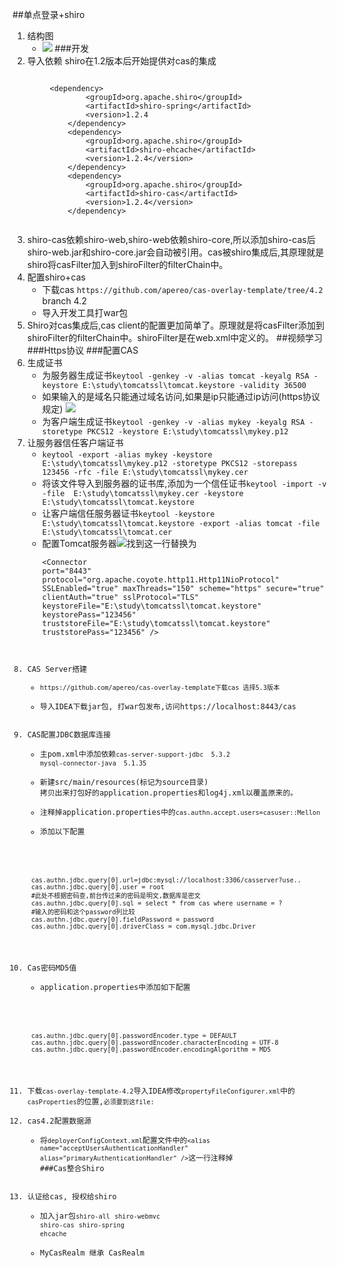 ##单点登录+shiro
1. 结构图
	+ ![](https://i.imgur.com/Yq7CF54.jpg)
###开发
1. 导入依赖 shiro在1.2版本后开始提供对cas的集成
	<pre><code>
	 	&lt;dependency>
	            &lt;groupId>org.apache.shiro&lt;/groupId>
	            &lt;artifactId>shiro-spring&lt;/artifactId>
	            &lt;version>1.2.4</version>
	        &lt;/dependency>
	        &lt;dependency>  
	            &lt;groupId>org.apache.shiro&lt;/groupId>  
	            &lt;artifactId>shiro-ehcache&lt;/artifactId>  
	            &lt;version>1.2.4&lt;/version>  
	        &lt;/dependency>
	        &lt;dependency>
	            &lt;groupId>org.apache.shiro&lt;/groupId>
	            &lt;artifactId>shiro-cas&lt;/artifactId>
	            &lt;version>1.2.4&lt;/version>
	        &lt;/dependency>
	</code></pre>
2. shiro-cas依赖shiro-web,shiro-web依赖shiro-core,所以添加shiro-cas后shiro-web.jar和shiro-core.jar会自动被引用。cas被shiro集成后,其原理就是shiro将casFilter加入到shiroFilter的filterChain中。
3. 配置shiro+cas
	+ 下载cas `https://github.com/apereo/cas-overlay-template/tree/4.2` branch 4.2
	+ 导入开发工具打war包
4. Shiro对cas集成后,cas client的配置更加简单了。原理就是将casFilter添加到shiroFilter的filterChain中。shiroFilter是在web.xml中定义的。
##视频学习
###Https协议
###配置CAS
1. 生成证书
	+ 为服务器生成证书`keytool -genkey -v -alias tomcat -keyalg RSA -keystore E:\study\tomcatssl\tomcat.keystore -validity 36500`
	+ 如果输入的是域名只能通过域名访问,如果是ip只能通过ip访问(https协议规定) ![](https://i.imgur.com/ZsEUQAa.png)
	+ 为客户端生成证书`keytool -genkey -v -alias mykey -keyalg RSA -storetype PKCS12 -keystore E:\study\tomcatssl\mykey.p12`
2. 让服务器信任客户端证书
	+ `keytool -export -alias mykey -keystore E:\study\tomcatssl\mykey.p12 -storetype PKCS12 -storepass 123456 -rfc -file E:\study\tomcatssl\mykey.cer`
	+ 将该文件导入到服务器的证书库,添加为一个信任证书`keytool -import -v -file  E:\study\tomcatssl\mykey.cer -keystore E:\study\tomcatssl\tomcat.keystore`
	+ 让客户端信任服务器证书`keytool -keystore E:\study\tomcatssl\tomcat.keystore -export -alias tomcat -file E:\study\tomcatssl\tomcat.cer`
	+ 配置Tomcat服务器![](https://i.imgur.com/aHbMJgl.png)找到这一行替换为<pre><code>&lt;Connector port="8443" protocol="org.apache.coyote.http11.Http11NioProtocol" SSLEnabled="true"
       maxThreads="150" scheme="https" secure="true" 
clientAuth="true" sslProtocol="TLS"
keystoreFile="E:\study\tomcatssl\tomcat.keystore"
keystorePass="123456"
truststoreFile="E:\study\tomcatssl\tomcat.keystore" truststorePass="123456"
/>  
2. CAS Server搭建
	+ `https://github.com/apereo/cas-overlay-template下载cas 选择5.3版本`
	+  导入IDEA下载jar包, 打war包发布,访问https://localhost:8443/cas
3. CAS配置JDBC数据库连接
	+ 主pom.xml中添加依赖`cas-server-support-jdbc  5.3.2` `mysql-connector-java  5.1.35`
	+ 新建src/main/resources(标记为source目录) 拷贝出来打包好的application.properties和log4j.xml以覆盖原来的。
	+ 注释掉application.properties中的`cas.authn.accept.users=casuser::Mellon`
	+ 添加以下配置
	<pre><code>
	cas.authn.jdbc.query[0].url=jdbc:mysql://localhost:3306/casserver?use..
	cas.authn.jdbc.query[0].user = root
	#此处不根据密码查,前台传过来的密码是明文,数据库是密文
	cas.authn.jdbc.query[0].sql = select * from cas where username = ?
	#输入的密码和这个password列比较
	cas.authn.jdbc.query[0].fieldPassword = password
	cas.authn.jdbc.query[0].driverClass = com.mysql.jdbc.Driver
	</code></pre>
4. Cas密码MD5值
	+ application.properties中添加如下配置
	<pre><code>
	cas.authn.jdbc.query[0].passwordEncoder.type = DEFAULT
	cas.authn.jdbc.query[0].passwordEncoder.characterEncoding = UTF-8
	cas.authn.jdbc.query[0].passwordEncoder.encodingAlgorithm = MD5
	</code></pre>
5. 下载`cas-overlay-template-4.2`导入IDEA修改`propertyFileConfigurer.xml`中的`casProperties`的位置,`必须要到这file:`
6. cas4.2配置数据源
	+ 将`deployerConfigContext.xml`配置文件中的`<alias name="acceptUsersAuthenticationHandler" alias="primaryAuthenticationHandler" />`这一行注释掉
###Cas整合Shiro
1. 认证给cas, 授权给shiro
	+ 加入jar包`shiro-all` `shiro-webmvc` `shiro-cas` `shiro-spring` `ehcache`
	+ MyCasRealm 继承 CasRealm